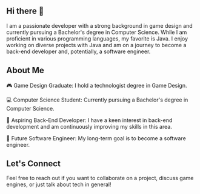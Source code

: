 ## Hi there 👋

I am a passionate developer with a strong background in game design and currently pursuing a Bachelor's degree in Computer Science. While I am proficient in various programming languages, my favorite is Java. I enjoy working on diverse projects with Java and am on a journey to become a back-end developer and, potentially, a software engineer.

## About Me
🎮 Game Design Graduate: I hold a technologist degree in Game Design.

💻 Computer Science Student: Currently pursuing a Bachelor's degree in Computer Science.

🚀 Aspiring Back-End Developer: I have a keen interest in back-end development and am continuously improving my skills in this area.

🌟 Future Software Engineer: My long-term goal is to become a software engineer.


## Let's Connect
Feel free to reach out if you want to collaborate on a project, discuss game engines, or just talk about tech in general!
